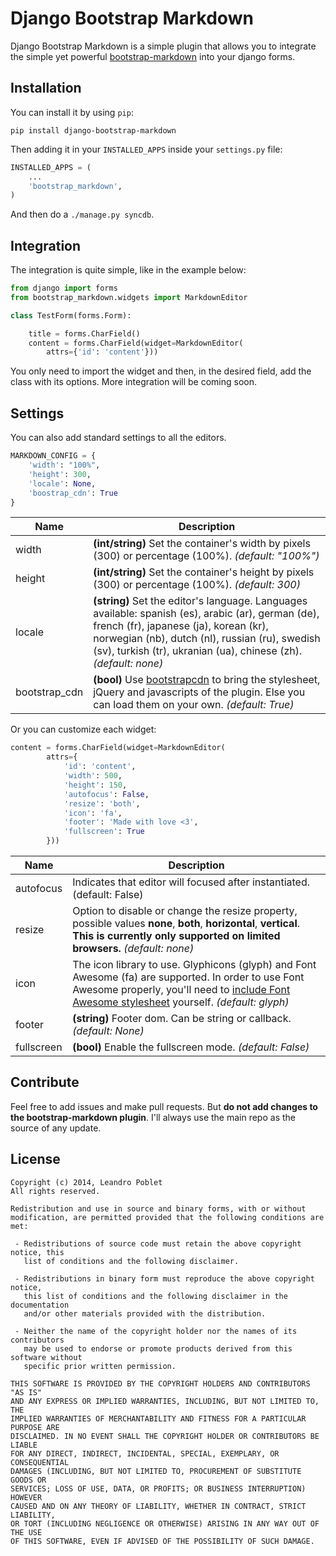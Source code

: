 Django Bootstrap Markdown
=========================

Django Bootstrap Markdown is a simple plugin that allows you to integrate the simple yet powerful [bootstrap-markdown](http://toopay.github.io/bootstrap-markdown/) into your django forms.

Installation
------------

You can install it by using ```pip```:
```
pip install django-bootstrap-markdown
```

Then adding it in your ```INSTALLED_APPS``` inside your ```settings.py``` file:

```python
INSTALLED_APPS = (
    ...
    'bootstrap_markdown',
)
```

And then do a ```./manage.py syncdb```.

Integration
-----------

The integration is quite simple, like in the example below:

```python
from django import forms
from bootstrap_markdown.widgets import MarkdownEditor

class TestForm(forms.Form):

    title = forms.CharField()
    content = forms.CharField(widget=MarkdownEditor(
        attrs={'id': 'content'}))
```

You only need to import the widget and then, in the desired field, add the class with its options. More integration will be coming soon.

Settings
--------

You can also add standard settings to all the editors.

```python
MARKDOWN_CONFIG = {
    'width': "100%",
    'height': 300,
    'locale': None,
    'boostrap_cdn': True
}
```

| Name | Description          |
| ------------- | ----------- |
| width      | **(int/string)** Set the container's width by pixels (300) or percentage (100%). _(default: "100%")_ |
| height     | **(int/string)** Set the container's height by pixels (300) or percentage (100%). _(default: 300)_ |
| locale     | **(string)** Set the editor's language. Languages available: spanish (es), arabic (ar), german (de), french (fr), japanese (ja), korean (kr), norwegian (nb), dutch (nl), russian (ru), swedish (sv), turkish (tr), ukranian (ua), chinese (zh). _(default: none)_ |
| bootstrap_cdn | **(bool)** Use [bootstrapcdn](http://bootstrapcdn.com) to bring the stylesheet, jQuery and javascripts of the plugin. Else you can load them on your own. _(default: True)_ |


Or you can customize each widget:

```python
content = forms.CharField(widget=MarkdownEditor(
        attrs={
            'id': 'content',
            'width': 500,
            'height': 150,
            'autofocus': False,
            'resize': 'both',
            'icon': 'fa',
            'footer': 'Made with love <3',
            'fullscreen': True
        }))
```

| Name | Description          |
| ------------- | ----------- |
| autofocus | Indicates that editor will focused after instantiated. (default: False) |
| resize | Option to disable or change the resize property, possible values **none**, **both**, **horizontal**, **vertical**. **This is currently only supported on limited browsers.** _(default: none)_ |
| icon | The icon library to use. Glyphicons (glyph) and Font Awesome (fa) are supported. In order to use Font Awesome properly, you'll need to [include Font Awesome stylesheet](http://fontawesome.io/get-started/) yourself. _(default: glyph)_ |
| footer | **(string)** Footer dom. Can be string or callback. _(default: None)_ |
| fullscreen | **(bool)** Enable the fullscreen mode. _(default: False)_ |

Contribute
----------

Feel free to add issues and make pull requests. But **do not add changes to the bootstrap-markdown plugin**. I'll always use the main repo as the source of any update.

License
-------

```
Copyright (c) 2014, Leandro Poblet
All rights reserved.

Redistribution and use in source and binary forms, with or without
modification, are permitted provided that the following conditions are met:

 - Redistributions of source code must retain the above copyright notice, this
   list of conditions and the following disclaimer.

 - Redistributions in binary form must reproduce the above copyright notice,
   this list of conditions and the following disclaimer in the documentation
   and/or other materials provided with the distribution.

 - Neither the name of the copyright holder nor the names of its contributors
   may be used to endorse or promote products derived from this software without
   specific prior written permission.

THIS SOFTWARE IS PROVIDED BY THE COPYRIGHT HOLDERS AND CONTRIBUTORS "AS IS"
AND ANY EXPRESS OR IMPLIED WARRANTIES, INCLUDING, BUT NOT LIMITED TO, THE
IMPLIED WARRANTIES OF MERCHANTABILITY AND FITNESS FOR A PARTICULAR PURPOSE ARE
DISCLAIMED. IN NO EVENT SHALL THE COPYRIGHT HOLDER OR CONTRIBUTORS BE LIABLE
FOR ANY DIRECT, INDIRECT, INCIDENTAL, SPECIAL, EXEMPLARY, OR CONSEQUENTIAL
DAMAGES (INCLUDING, BUT NOT LIMITED TO, PROCUREMENT OF SUBSTITUTE GOODS OR
SERVICES; LOSS OF USE, DATA, OR PROFITS; OR BUSINESS INTERRUPTION) HOWEVER
CAUSED AND ON ANY THEORY OF LIABILITY, WHETHER IN CONTRACT, STRICT LIABILITY,
OR TORT (INCLUDING NEGLIGENCE OR OTHERWISE) ARISING IN ANY WAY OUT OF THE USE
OF THIS SOFTWARE, EVEN IF ADVISED OF THE POSSIBILITY OF SUCH DAMAGE.
```